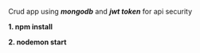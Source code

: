Crud app using _**mongodb**_ and ***jwt token*** for api security

**1. npm install**

**2. nodemon start**

